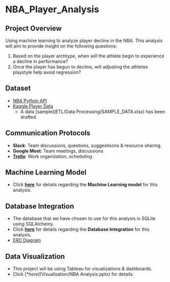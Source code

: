 # NBA_Player_Analysis

## Project Overview

Using machine learning to analyze player decline in the NBA. This analysis will aim to provide insight on the following questions:

1. Based on the player archtype, when will the athlete begin to experience a decline in performance?
2. Once the player has begun to decline, will adjusting the athletes playstyle help avoid regression?

## Dataset

- [NBA Python API](https://pypi.org/project/nba-api/)
- [Kaggle Player Data](https://www.kaggle.com/drgilermo/nba-players-stats?select=player_data.csv)
  - A data [sample](ETL/Data Processing/SAMPLE_DATA.xlsx) has been drafted. 

## Communication Protocols

- **Slack**: Team discussions, questions, suggestisons & resource sharing.
- **Google Meet**: Team meetings, discussions
- **[Trello](https://trello.com/b/bpUG9Aoh/final-project-nba)**: Work organization, scheduling

## Machine Learning Model

- Click [**here**](Machine_Learning/README.md) for details regarding the **Machine Learning model** for this analysis.

## Database Integration

- The database that we have chosen to use for this analysis is SQLite using SQLAlchemy.
- Click [**here**](Database/README.md) for details regarding the **Database Integration** for this analysis.
- [ERD Diagram](Database/NBA_Analysis_ERD.png)

## Data Visualization 

- This project will be using Tableau for  visualizations & dashboards.
- Click [**here*](Visualisation/NBA Analysis.pptx) for details.
